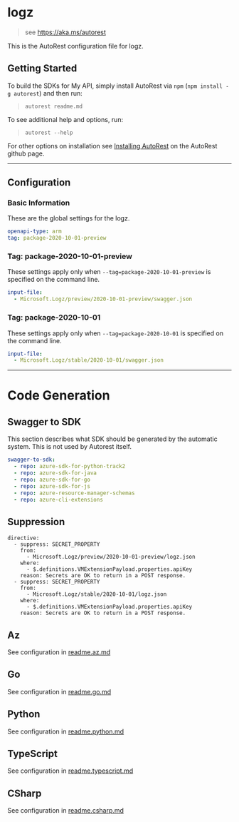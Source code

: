# logz

> see https://aka.ms/autorest

This is the AutoRest configuration file for logz.

## Getting Started

To build the SDKs for My API, simply install AutoRest via `npm` (`npm install -g autorest`) and then run:

> `autorest readme.md`

To see additional help and options, run:

> `autorest --help`

For other options on installation see [Installing AutoRest](https://aka.ms/autorest/install) on the AutoRest github page.

---

## Configuration

### Basic Information

These are the global settings for the logz.

```yaml
openapi-type: arm
tag: package-2020-10-01-preview
```

### Tag: package-2020-10-01-preview

These settings apply only when `--tag=package-2020-10-01-preview` is specified on the command line.

```yaml $(tag) == 'package-2020-10-01-preview'
input-file:
  - Microsoft.Logz/preview/2020-10-01-preview/swagger.json
```

### Tag: package-2020-10-01

These settings apply only when `--tag=package-2020-10-01` is specified on the command line.

```yaml $(tag) == 'package-2020-10-01'
input-file:
  - Microsoft.Logz/stable/2020-10-01/swagger.json
```

---

# Code Generation

## Swagger to SDK

This section describes what SDK should be generated by the automatic system.
This is not used by Autorest itself.

```yaml $(swagger-to-sdk)
swagger-to-sdk:
  - repo: azure-sdk-for-python-track2
  - repo: azure-sdk-for-java
  - repo: azure-sdk-for-go
  - repo: azure-sdk-for-js
  - repo: azure-resource-manager-schemas
  - repo: azure-cli-extensions
```
## Suppression
```
directive:
  - suppress: SECRET_PROPERTY
    from:
      - Microsoft.Logz/preview/2020-10-01-preview/logz.json
    where:
      - $.definitions.VMExtensionPayload.properties.apiKey
    reason: Secrets are OK to return in a POST response.
  - suppress: SECRET_PROPERTY
    from:
      - Microsoft.Logz/stable/2020-10-01/logz.json
    where:
      - $.definitions.VMExtensionPayload.properties.apiKey
    reason: Secrets are OK to return in a POST response.
```

## Az

See configuration in [readme.az.md](./readme.az.md)

## Go

See configuration in [readme.go.md](./readme.go.md)

## Python

See configuration in [readme.python.md](./readme.python.md)

## TypeScript

See configuration in [readme.typescript.md](./readme.typescript.md)

## CSharp

See configuration in [readme.csharp.md](./readme.csharp.md)
